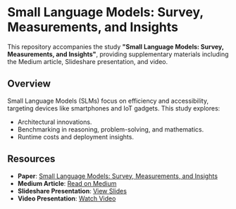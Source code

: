 # **Small Language Models: Survey, Measurements, and Insights**

This repository accompanies the study **"Small Language Models: Survey, Measurements, and Insights"**, providing supplementary materials including the Medium article, Slideshare presentation, and video.



## **Overview**
Small Language Models (SLMs) focus on efficiency and accessibility, targeting devices like smartphones and IoT gadgets. This study explores:
- Architectural innovations.
- Benchmarking in reasoning, problem-solving, and mathematics.
- Runtime costs and deployment insights.



## **Resources**
- **Paper**: [Small Language Models: Survey, Measurements, and Insights](https://arxiv.org/abs/2409.15790)  
- **Medium Article**: [Read on Medium](https://medium.com/@samarthsharma_/small-language-models-a-paradigm-shift-in-ai-1fbde744a0dc)  
- **Slideshare Presentation**: [View Slides](#)  
- **Video Presentation**: [Watch Video](#)  


